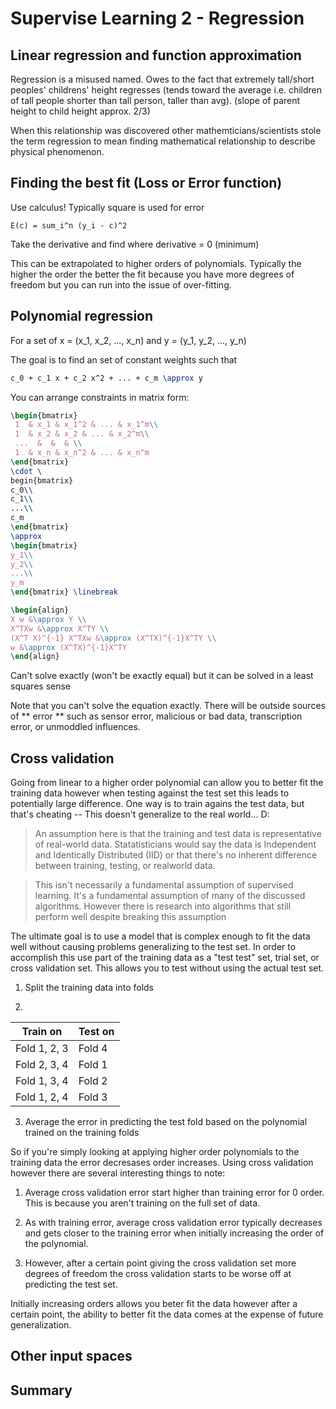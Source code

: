 # Supervise Learning 2 - Regression

## Linear regression and function approximation

Regression is a misused named. Owes to the fact that extremely tall/short peoples' childrens' height regresses (tends toward the average i.e. children of tall people shorter than tall person, taller than avg). (slope of parent height to child height approx. 2/3)

When this relationship was discovered other mathemticians/scientists stole the term regression to mean finding mathematical relationship to describe physical phenomenon.

## Finding the best fit (Loss or Error function)

Use calculus! Typically square is used for error

```
E(c) = sum_i^n (y_i - c)^2
```

Take the derivative and find where derivative = 0 (minimum)

This can be extrapolated to higher orders of polynomials. Typically the higher the order the better the fit because you have more degrees of freedom but you can run into the issue of over-fitting.

## Polynomial regression

For a set of x = (x_1, x_2, ..., x_n) and y = (y_1, y_2, ..., y_n)

The goal is to find an set of constant weights such that  

```tex
c_0 + c_1 x + c_2 x^2 + ... + c_m \approx y
```

You can arrange constraints in matrix form:

```tex
\begin{bmatrix}
 1  & x_1 & x_1^2 & ... & x_1^m\\ 
 1  & x_2 & x_2 & ... & x_2^m\\ 
 ...  &  &  & \\ 
 1  & x_n & x_n^2 & ... & x_n^m
\end{bmatrix}
\cdot \
begin{bmatrix}
c_0\\ 
c_1\\ 
...\\ 
c_m
\end{bmatrix} 
\approx 
\begin{bmatrix}
y_1\\ 
y_2\\ 
...\\ 
y_m
\end{bmatrix} \linebreak

```

```tex
\begin{align}
X w &\approx Y \\
X^TXw &\approx X^TY \\
(X^T X)^{-1} X^TXw &\approx (X^TX)^{-1}X^TY \\
w &\approx (X^TX)^{-1}X^TY
\end{align}
```

Can't solve exactly (won't be exactly equal) but it can be solved in a least squares sense

Note that you can't solve the equation exactly. There will be outside sources of ** error ** such as sensor error, malicious or bad data, transcription error, or unmoddled influences.

## Cross validation

Going from linear to a higher order polynomial can allow you to better fit the training data however when testing against the test set this leads to potentially large difference. One way is to train agains the test data, but that's cheating -- This doesn't generalize to the real world... D:

> An assumption here is that the training and test data is representative of real-world data. Statatisticians would say the data is Independent and Identically Distributed (IID) or that there's no inherent difference between training, testing, or realworld data. 

> This isn't necessarily a fundamental assumption of supervised learning. It's a fundamental assumption of many of the discussed algorithms. However there is research into algorithms that still perform well despite breaking this assumption

The ultimate goal is to use a model that is complex enough to fit the data well without causing problems generalizing to the test set. In order to accomplish this use part of the training data as a "test test" set, trial set, or cross validation set. This allows you to test without using the actual test set.

1. Split the training data into folds

2. 
| Train on       | Test on  | 
| ---------------|----------| 
| Fold 1, 2, 3   | Fold 4   |
| Fold 2, 3, 4   | Fold 1   |
| Fold 1, 3, 4   | Fold 2   |
| Fold 1, 2, 4   | Fold 3   |

3. Average the error in predicting the test fold based on the polynomial trained on the training folds

So if you're simply looking at applying higher order polynomials to the training data the error decresases order increases. Using cross validation however there are several interesting things to note:

1. Average cross validation error start higher than training error for 0 order. This is because you aren't training on the full set of data.

2. As with training error, average cross validation error typically decreases and gets closer to the training error when initially increasing the order of the polynomial.

3. However, after a certain point giving the cross validation set more degrees of freedom the cross validation starts to be worse off at predicting the test set.

Initially increasing orders allows you beter fit the data however after a certain point, the ability to better fit the data comes at the expense of future generalization.

## Other input spaces


## Summary
